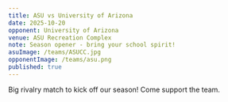 ```yaml
---
title: ASU vs University of Arizona
date: 2025-10-20
opponent: University of Arizona
venue: ASU Recreation Complex
note: Season opener - bring your school spirit!
asuImage: /teams/ASUCC.jpg
opponentImage: /teams/asu.png
published: true
---
```


Big rivalry match to kick off our season! Come support the team.

